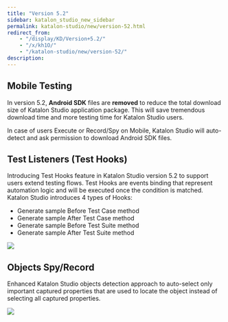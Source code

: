 ```yaml
---
title: "Version 5.2"
sidebar: katalon_studio_new_sidebar
permalink: katalon-studio/new/version-52.html
redirect_from:
    - "/display/KD/Version+5.2/"
    - "/x/kh1O/"
    - "/katalon-studio/new/version-52/"
description:
---
```

Mobile Testing
--------------

In version 5.2, **Android SDK** files are **removed** to reduce the total download size of Katalon Studio application package. This will save tremendous download time and more testing time for Katalon Studio users. 

In case of users Execute or Record/Spy on Mobile, Katalon Studio will auto-detect and ask permission to download Android SDK files. 

Test Listeners (Test Hooks)
---------------------------

Introducing Test Hooks feature in Katalon Studio version 5.2 to support users extend testing flows. Test Hooks are events binding that represent automation logic and will be executed once the condition is matched. Katalon Studio introduces 4 types of Hooks:

*   Generate sample Before Test Case method
*   Generate sample After Test Case method
*   Generate sample Before Test Suite method
*   Generate sample After Test Suite method


![](../../images/katalon-studio/new/version-52/image2017-12-5-103A353A38.png)

Objects Spy/Record
------------------

Enhanced Katalon Studio objects detection approach to auto-select only important captured properties that are used to locate the object instead of selecting all captured properties.

![](../../images/katalon-studio/new/version-52/image2017-12-5-143A53A33.png)